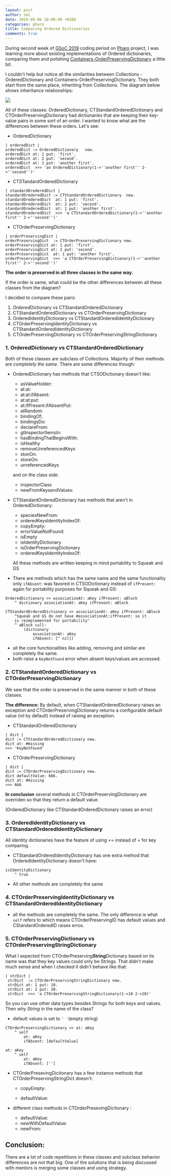 ```yaml
---
layout: post
author: smi
date: 2019-09-06 10:00:00 +0200
categories: pharo
title: Comparing Ordered Dictionaries
comments: true
---
```


During second week of [GSoC 2019](<https://summerofcode.withgoogle.com/>) coding period on [Pharo](<http://pharo.org/>) project, I was learning more about existing implementations of Ordered dictionaries, comparing them and polishing [Containers-OrderPreservingDictionary](<https://github.com/Ducasse/Containers-OrderPreservingDictionary>) a little bit.

I couldn't help but notice all the similarities between Collections - OrderedDictionary and Containers-OrderPreservingDictionary. They both start from the same place, inheriting from Collections. The diagram below shows inheritance relationships:

![](/images/dictionaries.png)



All of these classes: OrderedDictionary, CTStandardOrderedDictionary and CTOrderPreservingDictionary had dictionaries that are keeping their key-value pairs in some sort of an order. I wanted to know what are the differences between these orders. Let's see:

+ OrderedDictionary

```smalltalk
| orderedDict |
orderedDict := OrderedDictionary   new. 
orderedDict at: 1 put: 'first'.
orderedDict at: 2 put: 'second'.
orderedDict at: 1 put: 'another first'.
orderedDict  >>> 'an OrderedDictionary(1->''another first'' 2->''second'')'
```

+ CTSTandardOrderedDictionary

```smalltalk
| standardOrederedDict |
standardOrederedDict := CTStandardOrderedDictionary  new. 
standardOrederedDict  at: 1 put: 'first'.
standardOrederedDict  at: 2 put: 'second'.
standardOrederedDict  at: 1 put: 'another first'.
standardOrederedDict  >>> 'a CTStandardOrderedDictionary(1->''another first'' 2->''second'')'
```

+ CTOrderPreservingDictionary

```smalltalk
| orderPreservingDict |
orderPreservingDict  := CTOrderPreservingDictionary new. 
orderPreservingDict at: 1 put: 'first'.
orderPreservingDict at: 2 put: 'second'.
orderPreservingDict  at: 1 put: 'another first'.
orderPreservingDict  >>> 'a CTOrderPreservingDictionary(1->''another first'' 2->''second'')'
```



**The order is preserved in all three classes in the same way.** 



If the order is same, what could be the other differences between all these classes from the diagram?

I decided to compare these pairs:

1. OrderedDictionary vs CTStandardOrderedDictionary
2. CTStandardOrderedDictionary vs CTOrderPreservingDictionary
3. OrderedIdentityDictionary vs CTStandardOrderedIdentityDictionary
4. CTOrderPreservingIdentityDictionary vs CTStandardOrderedIdentityDictionary
5. CTOrderPreservingDictionary vs CTOrderPreservingStringDictionary



### 1.  OrderedDictionary vs CTStandardOrderedDictionary

Both of these classes are subclass of Collections. Majority of their methods are *completely the same*. There are some differences though:

+ OrderedDictionary has methods that CTSODictionary doesn't like:

  + asValueHolder:
  + at:at:
  + at:at:ifAbsent:
  + at:at:put:
  + at:ifPresent:ifAbsentPut:
  + atRandom:
  + bindingOf;
  + bindingsDo:
  + declareFrom:
  + gtInspectorItemsIn:
  + hasBindingThatBeginsWith:
  + isHealthy
  + removeUnreferencedKeys
  + stonOn:
  + storeOn:
  + unreferencedKeys

  and on the class side:

  + inspectorClass
  + newFromKeysandValues:


+ CTStandardOrderedDictionary has methods that aren't in OrderedDictionary:

  + speciesNewFrom:
  + orderedKeysIdentityIndexOf:
  + copyEmpty:
  + errorValueNotFound:
  + isEmpty
  + isIdentityDictionary
  + isOrderPreservingDictionary
  + orderedKeysIdentityIndexOf: 

  All these methods are written keeping in mind portability to Squeak and GS

+ There are methods which has the same name and the same functionality only `ifAbsent`: was favored in CTSODictionary instead of `ifPresent:` again for portability purposes for Squeak and GS: 

```smalltalk
OrderedDictionary >> associationAt: aKey ifPresent: aBlock
	^ dictionary associationAt: aKey ifPresent: aBlock
```

```smalltalk
CTStandardOrderedDictionary >> associationAt: aKey ifPresent: aBlock
	"Squeak and GS do not have #associationAt:ifPresent: so it
	is reimplemented for portability"
	^ aBlock cull:
		(dictionary
			associationAt: aKey
			ifAbsent: [^ nil])
```

+ all the core functionalities like adding, removing and similar are completely the same.
+ both raise a `KeyNotFound` error when absent keys/values are accessed. 



### 2. CTStandardOrderedDictionary vs CTOrderPreservingDictionary 

We saw that the order is preserved in the same manner in both of these classes. 

**The difference:** By default, when CTStandardOrderedDictionary raises an exception and CTOrderPreservingDictionary returns a configurable default value (nil by default) instead of raising an exception. 

+ CTStandardOrderedDictionary

```
| dict |
dict := CTStandardOrderedDictionary new. 
dict at: #missing
>>> 'KeyNotFound'
```

+ CTOrderPreservingDictionary

```
| dict |
dict := CTOrderPreservingDictionary new. 
dict defaultValue: 666.
dict at: #missing
>>> 666
```

**In conclusion** several methods in CTOrderPreservingDictionary are overriden so that they return a default value. 

(OrderedDictionary like CTStandardOrderedDictionary raises an error)

### 3. OrderedIdentityDictionary vs CTStandardOrderedIdentityDictionary

All identity dictionaries have the feature of using == instead of = for key comparing.

+ CTStandardOrderedIdentityDictionary has one extra method that OrderedIdentityDictionary doesn't have:

```
isIdentityDictionary
	^ true
```

+ All other methods are completely the same

### 4. CTOrderPreservingIdentityDictionary vs CTStandardOrderedIdentityDictionary

+ all the methods are completely the same. The only difference is what `self` refers to which means CTOrderPreservingID has default values and CStandardOrderedID raises erros.

### 5. CTOrderPreservingDictionary vs CTOrderPreservingStringDictionary

What I expected from CTOrderPreserving**String**Dictionary based on its name was that they key values could only be Strings. That didn't make much sense and when I checked it didn't behave like that:

```smalltalk
| strDict |
 strDict  := CTOrderPreservingStringDictionary new. 
 strDict at: 1 put: 10.
 strDict at: 2 put: 20.
 strDict  >>> 'a CTOrderPreservingStringDictionary(1->10 2->20)'
```

So you can use other data types besides Strings for both keys and values. Then why *String* in the name of the class?

+ default values is set to ` ' ' `(empty string)

```smalltalk
CTOrderPreservingDictionary >> at: aKey
	^ self
		at: aKey
		ifAbsent: [defaultValue]
```

```smalltalk
at: aKey
	^ self
		at: aKey
		ifAbsent: ['']
```

+ CTOrderPresevingDicitonary has a few instance methods that CTOrderPreservingStringDict doesn't: 

  + copyEmpty:

  + defaultValue:

+ different class methods in CTOrderPresevingDicitonary :

  + defaultValue:
  + newWithDefaultValue:
  + newFrom:
  

  
## Conclusion:

  There are a lot of code repetitions in these classes and subclass behavior differences are not that big. One of the solutions that is being discussed with mentors is merging some classes and using strategy.



